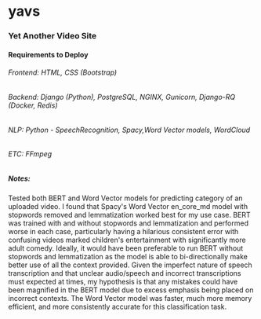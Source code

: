 # yavs

### Yet Another Video Site

#### Requirements to Deploy
###### Frontend: HTML, CSS (Bootstrap)
###### Backend: Django (Python), PostgreSQL, NGINX, Gunicorn, Django-RQ (Docker, Redis)
###### NLP: Python - SpeechRecognition, Spacy,Word Vector models, WordCloud
###### ETC: FFmpeg

##### Notes:
Tested both BERT and Word Vector models for predicting category of an uploaded video. I found that Spacy's Word Vector en_core_md model with stopwords removed and lemmatization worked best for my use case. BERT was trained with and without stopwords and lemmatization and performed worse in each case, particularly having a hilarious consistent error with confusing videos marked children's entertainment with significantly more adult comedy. Ideally, it would have been preferable to run BERT without stopwords and lemmatization as the model is able to bi-directionally make better use of all the context provided. Given the imperfect nature of speech transcription and that unclear audio/speech and incorrect transcriptions must expected at times, my hypothesis is that any mistakes could have been magnified in the BERT model due to excess emphasis being placed on incorrect contexts. The Word Vector model was faster, much more memory efficient, and more consistently accurate for this classification task.
